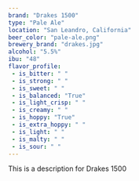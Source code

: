 ```yaml
---
brand: "Drakes 1500"
type: "Pale Ale"
location: "San Leandro, California"
beer_color: "pale-ale.png"
brewery_brand: "drakes.jpg"
alcohol: "5.5%"
ibu: "48"
flavor_profile:
 - is_bitter: " "
 - is_strong: " "
 - is_sweet: " "
 - is_balanced: "True"
 - is_light_crisp: " "
 - is_creamy: " "
 - is_hoppy: "True"
 - is_extra_hoppy: " "
 - is_light: " "
 - is_malty: " "
 - is_sour: " "
---
```


This is a description for Drakes 1500